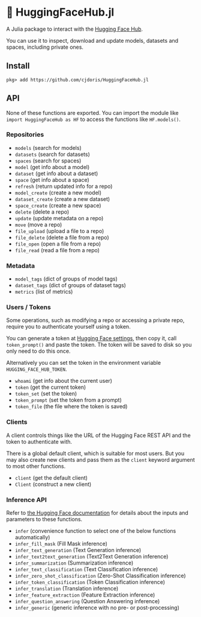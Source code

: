 # 🤗 HuggingFaceHub.jl

A Julia package to interact with the [Hugging Face Hub](https://huggingface.co/).

You can use it to inspect, download and update models, datasets and spaces, including
private ones.

## Install

```
pkg> add https://github.com/cjdoris/HuggingFaceHub.jl
```

## API

None of these functions are exported. You can import the module like
`import HuggingFaceHub as HF` to access the functions like `HF.models()`.

### Repositories

- `models` (search for models)
- `datasets` (search for datasets)
- `spaces` (search for spaces)
- `model` (get info about a model)
- `dataset` (get info about a dataset)
- `space` (get info about a space)
- `refresh` (return updated info for a repo)
- `model_create` (create a new model)
- `dataset_create` (create a new dataset)
- `space_create` (create a new space)
- `delete` (delete a repo)
- `update` (update metadata on a repo)
- `move` (move a repo)
- `file_upload` (upload a file to a repo)
- `file_delete` (delete a file from a repo)
- `file_open` (open a file from a repo)
- `file_read` (read a file from a repo)

### Metadata

- `model_tags` (dict of groups of model tags)
- `dataset_tags` (dict of groups of dataset tags)
- `metrics` (list of metrics)

### Users / Tokens

Some operations, such as modifying a repo or accessing a private repo, require you to
authenticate yourself using a token.

You can generate a token at [Hugging Face settings](https://huggingface.co/settings/tokens),
then copy it, call `token_prompt()` and paste the token. The token will be saved to disk so
you only need to do this once.

Alternatively you can set the token in the environment variable `HUGGING_FACE_HUB_TOKEN`.

- `whoami` (get info about the current user)
- `token` (get the current token)
- `token_set` (set the token)
- `token_prompt` (set the token from a prompt)
- `token_file` (the file where the token is saved)

### Clients

A client controls things like the URL of the Hugging Face REST API and the token to
authenticate with.

There is a global default client, which is suitable for most users. But you may also create
new clients and pass them as the `client` keyword argument to most other functions.

- `client` (get the default client)
- `Client` (construct a new client)

### Inference API

Refer to [the Hugging Face documentation](https://huggingface.co/docs/api-inference/detailed_parameters)
for details about the inputs and parameters to these functions.

- `infer` (convenience function to select one of the below functions automatically)
- `infer_fill_mask` (Fill Mask inference)
- `infer_text_generation` (Text Generation inference)
- `infer_text2text_generation` (Text2Text Generation inference)
- `infer_summarization` (Summarization inference)
- `infer_text_classification` (Text Classification inference)
- `infer_zero_shot_classification` (Zero-Shot Classification inference)
- `infer_token_classification` (Token Classification inference)
- `infer_translation` (Translation inference)
- `infer_feature_extraction` (Feature Extraction inference)
- `infer_question_answering` (Question Answering inference)
- `infer_generic` (generic inference with no pre- or post-processing)
